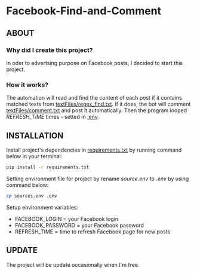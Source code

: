 # Facebook-Find-and-Comment
## ABOUT
### Why did I create this project?
In oder to advertsing purpose on Facebook posts, I decided to start this project.
### How it works?
The automation will read and find the content of each post if it contains matched texts from [textFiles/regex_find.txt](https://github.com/datdadev/Facebook-Find-and-Comment/blob/main/textFiles/regex_find.txt).
If it does, the bot will comment [textFiles/comment.txt](https://github.com/datdadev/Facebook-Find-and-Comment/blob/main/textFiles/comment.txt) and post it automatically.
Then the program looped *REFRESH_TIME* times - setted in [.env](https://github.com/datdadev/Facebook-Find-and-Comment/blob/main/sources.env).
## INSTALLATION
Install project's dependencies in [requirements.txt](https://github.com/datdadev/Auto-Find-and-Comment/blob/main/requirements.txt) by running command below in your terminal:

```bash
pip install -r requirements.txt
```
Setting environment file for project by rename *source.env* to *.env* by using command below:

```bash
cp sources.env .env
```
Setup environment variables:
- FACEBOOK_LOGIN = your Facebook login
- FACEBOOK_PASSWORD = your Facebook password
- REFRESH_TIME = time to refresh Facebook page for new posts
## UPDATE
The project will be update occasionally when I'm free.
